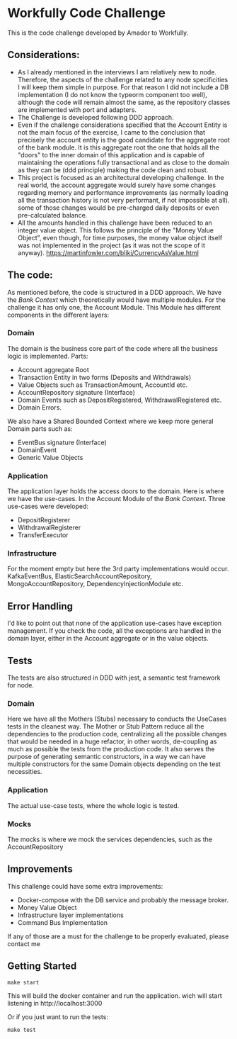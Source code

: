 # Workfully Code Challenge
This is the code challenge developed by Amador to Workfully.

## Considerations:
- As I already mentioned in the interviews I am relatively new to node. Therefore, the aspects of the challenge related to any node specificities I will keep them simple in purpose. For that reason I did not include a DB implementation (I do not know the typeorm component too well), although the code will remain almost the same, as the repository classes are implemented with port and adapters.
- The Challenge is developed following DDD approach.
- Even if the challenge considerations specified that the Account Entity is not the main focus of the exercise, I came to the conclusion that precisely the account entity is the good candidate for the aggregate root of the bank module. It is this aggregate root the one that holds all the "doors" to the inner domain of this application and is capable of maintaining the operations fully transactional and as close to the domain as they can be (ddd principle) making the code clean and robust.
- This project is focused as an architectural developing challenge. In the real world, the account aggregate would surely have some changes regarding memory and performance improvements (as normally loading all the transaction history is not very performant, if not impossible at all). some of those changes would be pre-charged daily deposits or even pre-calculated balance.
- All the amounts handled in this challenge have been reduced to an integer value object. This follows the principle of the "Money Value Object", even though, for time purposes, the money value object itself was not implemented in the project (as it was not the scope of it anyway). https://martinfowler.com/bliki/CurrencyAsValue.html

## The code:
As mentioned before, the code is structured in a DDD approach. We have the *Bank Context* which theoretically would have multiple modules. For the challenge it has only one, the Account Module. This Module has different components in the different layers:

### Domain

The domain is the business core part of the code where all the business logic is implemented. Parts:
- Account aggregate Root
- Transaction Entity in two forms (Deposits and Withdrawals)
- Value Objects such as TransactionAmount, AccountId etc.
- AccountRepository signature (Interface)
- Domain Events such as DepositRegistered, WithdrawalRegistered etc.
- Domain Errors.

We also have a Shared Bounded Context where we keep more general Domain parts such as:
- EventBus signature (Interface)
- DomainEvent
- Generic Value Objects

### Application

The application layer holds the access doors to the domain. Here is where we have the use-cases. In the Account Module of the *Bank Context*. Three use-cases were developed:

- DepositRegisterer
- WithdrawalRegisterer
- TransferExecutor

### Infrastructure

For the moment empty but here the 3rd party implementations would occur. KafkaEventBus, ElasticSearchAccountRepository, MongoAccountRepository, DependencyInjectionModule etc.

## Error Handling

I'd like to point out that none of the application use-cases have exception management. If you check the code, all the exceptions are handled in the domain layer, either in the Account aggregate or in the value objects.

## Tests

The tests are also structured in DDD with jest, a semantic test framework for node.

### Domain

Here we have all the Mothers (Stubs) necessary to conducts the UseCases tests in the cleanest way. The Mother or Stub Pattern reduce all the dependencies to the production code, centralizing all the possible changes that would be needed in a huge refactor, in other words, de-coupling as much as possible the tests from the production code. It also serves the purpose of generating semantic constructors, in a way we can have multiple constructors for the same Domain objects depending on the test necessities.

### Application

The actual use-case tests, where the whole logic is tested.

### __Mocks__

The mocks is where we mock the services dependencies, such as the AccountRepository

## Improvements

This challenge could have some extra improvements:

- Docker-compose with the DB service and probably the message broker.
- Money Value Object
- Infrastructure layer implementations
- Command Bus Implementation

If any of those are a must for the challenge to be properly evaluated, please contact me

## Getting Started
```
make start
```
This will build the docker container and run the application. wich will start listening in http://localhost:3000 

Or if you just want to run the tests:

```
make test
```
